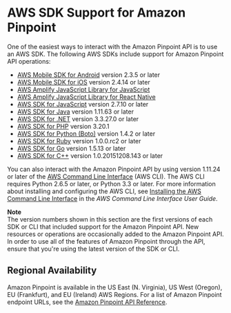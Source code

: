 # AWS SDK Support for Amazon Pinpoint<a name="integrate-supported-sdks"></a>

One of the easiest ways to interact with the Amazon Pinpoint API is to use an AWS SDK\. The following AWS SDKs include support for Amazon Pinpoint API operations:
+ [AWS Mobile SDK for Android](https://aws-amplify.github.io/docs/android/start) version 2\.3\.5 or later
+ [AWS Mobile SDK for iOS](https://aws-amplify.github.io/docs/ios/start) version 2\.4\.14 or later
+ [AWS Amplify JavaScript Library for JavaScript](https://aws-amplify.github.io/docs/js/start?platform=purejs)
+ [AWS Amplify JavaScript Library for React Native](https://aws-amplify.github.io/docs/js/start?platform=react-native)
+ [AWS SDK for JavaScript](https://aws.amazon.com/sdk-for-node-js/) version 2\.7\.10 or later
+ [AWS SDK for Java](https://aws.amazon.com/sdk-for-java/) version 1\.11\.63 or later
+ [AWS SDK for \.NET](https://aws.amazon.com/sdk-for-net/) version 3\.3\.27\.0 or later
+ [AWS SDK for PHP](https://aws.amazon.com/sdk-for-php/) version 3\.20\.1
+ [AWS SDK for Python \(Boto\)](https://aws.amazon.com/sdk-for-python/) version 1\.4\.2 or later
+ [AWS SDK for Ruby](https://aws.amazon.com/sdk-for-ruby/) version 1\.0\.0\.rc2 or later
+ [AWS SDK for Go](https://aws.amazon.com/sdk-for-go/) version 1\.5\.13 or later
+ [AWS SDK for C\+\+](https://aws.amazon.com/sdk-for-cpp/) version 1\.0\.20151208\.143 or later

You can also interact with the Amazon Pinpoint API by using version 1\.11\.24 or later of the [AWS Command Line Interface](https://aws.amazon.com/cli/) \(AWS CLI\)\. The AWS CLI requires Python 2\.6\.5 or later, or Python 3\.3 or later\. For more information about installing and configuring the AWS CLI, see [Installing the AWS Command Line Interface](https://docs.aws.amazon.com/cli/latest/userguide/installing.html) in the *AWS Command Line Interface User Guide*\.

**Note**  
The version numbers shown in this section are the first versions of each SDK or CLI that included support for the Amazon Pinpoint API\. New resources or operations are occasionally added to the Amazon Pinpoint API\. In order to use all of the features of Amazon Pinpoint through the API, ensure that you're using the latest version of the SDK or CLI\.

## Regional Availability<a name="integrate-supported-sdks-regions"></a>

Amazon Pinpoint is available in the US East \(N\. Virginia\), US West \(Oregon\), EU \(Frankfurt\), and EU \(Ireland\) AWS Regions\. For a list of Amazon Pinpoint endpoint URLs, see the [Amazon Pinpoint API Reference](https://docs.aws.amazon.com/pinpoint/latest/apireference/)\.